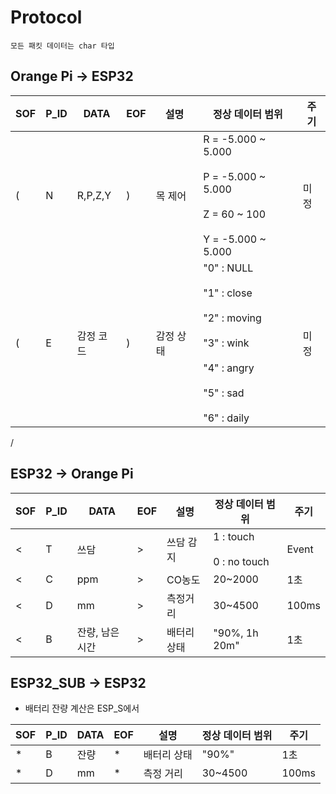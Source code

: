 # Protocol

`모든 패킷 데이터는 char 타입`

## Orange Pi -> ESP32

| SOF | P_ID | DATA      | EOF | 설명      | 정상 데이터 범위                 | 주기  |
|-----|------|-----------|-----|-----------|----------------------------------|-------|
| (   | N    | R,P,Z,Y   | )   | 목 제어   | R = -5.000 ~ 5.000 <br></br> P = -5.000 ~ 5.000 <br></br> Z = 60 ~ 100 <br></br> Y = -5.000 ~ 5.000 | 미정 |
| (   | E    | 감정 코드 | )   | 감정 상태 | "0" : NULL <br></br> "1" : close <br></br> "2" : moving <br></br> "3" : wink <br></br> "4" : angry <br></br> "5" : sad <br></br> "6" : daily | 미정 |
/
## ESP32 -> Orange Pi

| SOF | P_ID | DATA            | EOF | 설명        | 정상 데이터 범위 | 주기  |
|-----|------|-----------------|-----|-------------|------------------|-------|
| <   | T    | 쓰담            | >   | 쓰담 감지   | 1 : touch <br></br> 0 : no touch | Event |
| <   | C    | ppm             | >   | CO농도      | 20~2000          | 1초   |
| <   | D    | mm              | >   | 측정거리    | 30~4500          | 100ms |
| <   | B    | 잔량, 남은 시간 | >   | 배터리 상태 | "90%, 1h 20m" | 1초   |

## ESP32_SUB -> ESP32

- 배터리 잔량 계산은 ESP_S에서

| SOF | P_ID | DATA            | EOF | 설명        | 정상 데이터 범위 | 주기  |
|-----|------|-----------------|-----|-------------|------------------|-------|
|       *|   B  |         잔량      |    *   |      배터리 상태     |         "90%"         |   1초   | 
|       *|   D  |         mm       |    *   |      측정 거리     |          30~4500         |   100ms   | 